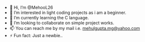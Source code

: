 - 👋 Hi, I’m @MehooL26
- 👀 I’m interested in light coding projects as i am a beginner.
- 🌱 I’m currently learning the C language.
- 💞️ I’m looking to collaborate on simple project works.
- 📫 You can reach me by my mail i.e. mehulgupta.mg@yahoo.com
- ⚡ Fun fact: Just a newbie..

<!---
MehooL26/MehooL26 is a ✨ special ✨ repository because its `README.md` (this file) appears on your GitHub profile.
You can click the Preview link to take a look at your changes.
--->

